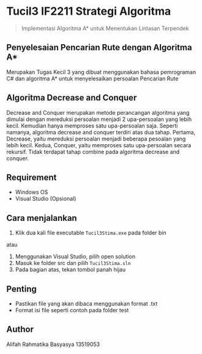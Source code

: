 # Tucil3 IF2211 Strategi Algoritma
> Implementasi Algoritma A* untuk Menentukan Lintasan Terpendek

## Penyelesaian Pencarian Rute dengan Algoritma A*
Merupakan Tugas Kecil 3 yang dibuat menggunakan bahasa pemrograman C# dan algoritma A* untuk menyelesaikan persoalan Pencarian Rute

## Algoritma Decrease and Conquer
Decrease and Conquer merupakan metode perancangan algoritma yang dimulai dengan mereduksi persoalan menjadi 2 upa-persoalan yang lebih kecil. Kemudian hanya memproses satu upa-persoalan saja. Seperti namanya, algoritma decrease and conquer terdiri atas dua tahap. Pertama, Decrease, yaitu mereduksi persoalan menjadi beberapa pesoalan yang lebih kecil. Kedua, Conquer, yaitu memproses satu upa-persoalan secara rekursif. Tidak terdapat tahap combine pada algoritma decrease and conquer.

## Requirement
* Windows OS
* Visual Studio (Opsional)

## Cara menjalankan
1. Klik dua kali file executable `Tucil3Stima.exe` pada folder bin

atau

1. Menggunakan Visual Studio, pilih open solution
2. Masuk ke folder src dan pilih `Tucil3Stima.sln`
3. Pada bagian atas, tekan tombol panah hijau

## Penting
* Pastikan file yang akan dibaca menggunakan format .txt
* Format isi file seperti contoh pada folder test

## Author
Alifah Rahmatika Basyasya 13519053
